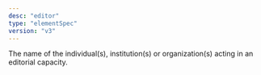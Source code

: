 ```yaml
---
desc: "editor"
type: "elementSpec"
version: "v3"
---
```


The name of the individual(s), institution(s) or organization(s) acting in an editorial
capacity.